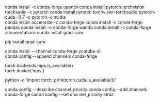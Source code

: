 conda install -c conda-forge opencv
conda install pytorch torchvision torchaudio -c pytorch
conda install pytorch torchvision torchaudio pytorch-cuda=11.7 -c pytorch -c nvidia  
conda install accelerate -c conda-forge
conda install -c conda-forge pandas
conda install -c conda-forge wandb
conda install -c conda-forge albumentations
conda install grad-cam

pip install grad-cam

conda install --channel conda-forge youtube-dl  
conda config --append channels conda-forge

torch.backends.mps.is_available()  
torch.device('mps')  

python -c 'import torch; print(torch.cuda.is_available())'

conda config --describe channel_priority
conda config --add channels conda-forge
conda config --set channel_priority strict
